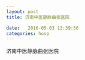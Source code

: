 ```yaml
--- 
layout: post 
title: 济南中医静脉曲张医院

date:   2016-05-03 13:39:56 
categories: hosp 
--- 
```

   
济南中医静脉曲张医院
